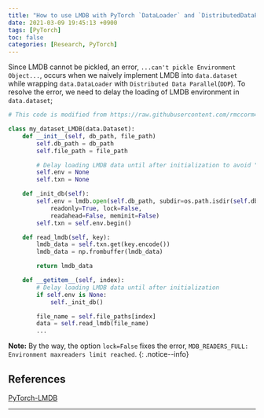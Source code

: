 ```yaml
---
title: "How to use LMDB with PyTorch `DataLoader` and `DistributedDataParallel`"
date: 2021-03-09 19:45:13 +0900
tags: [PyTorch]
toc: false
categories: [Research, PyTorch]
---
```

Since LMDB cannot be pickled, an error, `...can't pickle Environment Object...`, occurs when we naively implement LMDB into `data.dataset` while wrapping `data.DataLoader` with `Distributed Data Parallel`(`DDP`).
To resolve the error, we need to delay the loading of LMDB environment in `data.dataset`;

```python
# This code is modified from https://raw.githubusercontent.com/rmccorm4/PyTorch-LMDB/master

class my_dataset_LMDB(data.Dataset):
    def __init__(self, db_path, file_path) 
        self.db_path = db_path
        self.file_path = file_path

        # Delay loading LMDB data until after initialization to avoid "can't pickle Environment Object error"
        self.env = None
        self.txn = None

    def _init_db(self):
        self.env = lmdb.open(self.db_path, subdir=os.path.isdir(self.db_path),
            readonly=True, lock=False,
            readahead=False, meminit=False)
        self.txn = self.env.begin()

    def read_lmdb(self, key):
        lmdb_data = self.txn.get(key.encode())
        lmdb_data = np.frombuffer(lmdb_data)

        return lmdb_data

    def __getitem__(self, index):
        # Delay loading LMDB data until after initialization
        if self.env is None:
            self._init_db()

        file_name = self.file_paths[index]
        data = self.read_lmdb(file_name)
        ...
```

**Note:** By the way, the option `lock=False` fixes the error, `MDB_READERS_FULL: Environment maxreaders limit reached`.
{: .notice--info}


## References
[PyTorch-LMDB](https://github.com/rmccorm4/PyTorch-LMDB)

- - -
